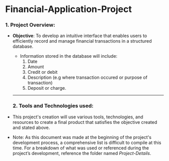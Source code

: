 # Financial-Application-Project

### 1. Project Overview:
- **Objective**: To develop an intuitive interface that enables users to efficiently record and manage financial transactions in a structured database.
  - Information stored in the database will include:
    1. Date
    2. Amount
    3. Credit or debit
    4. Description (e.g where transaction occured or purpose of transaction)
    5. Deposit or charge.
  ---

  ### 2. Tools and Technologies used:
- This project's creation will use various tools, technologies, and resources to create a final product that satisfies the objective created and stated above.
- Note: As this document was made at the beginning of the project's development process, a comprehensive list is difficult to compile at this time. For a breakdown of what was used or referenced during the project’s development, reference the folder named *Project-Details*.
